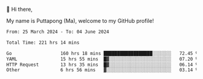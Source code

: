 👋 Hi there,

My name is Puttapong (Ma), welcome to my GitHub profile!

<!--START_SECTION:waka-->

```txt
From: 25 March 2024 - To: 04 June 2024

Total Time: 221 hrs 14 mins

Go                  160 hrs 18 mins ██████████████████░░░░░░░   72.45 %
YAML                15 hrs 55 mins  █▓░░░░░░░░░░░░░░░░░░░░░░░   07.20 %
HTTP Request        13 hrs 35 mins  █▓░░░░░░░░░░░░░░░░░░░░░░░   06.14 %
Other               6 hrs 56 mins   ▓░░░░░░░░░░░░░░░░░░░░░░░░   03.14 %
```

<!--END_SECTION:waka-->
